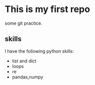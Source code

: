 # This is my first repo
 
 some git practice.

 ## skills
 I have the following python skills:

 - list and dict
 - loops
 - re
 - pandas,numpy

